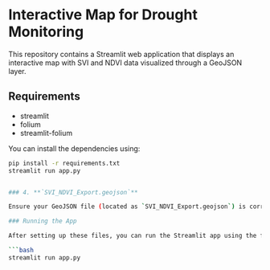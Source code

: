 # Interactive Map for Drought Monitoring

This repository contains a Streamlit web application that displays an interactive map with SVI and NDVI data visualized through a GeoJSON layer.

## Requirements

- streamlit
- folium
- streamlit-folium

You can install the dependencies using:

```bash
pip install -r requirements.txt
streamlit run app.py


### 4. **`SVI_NDVI_Export.geojson`**

Ensure your GeoJSON file (located as `SVI_NDVI_Export.geojson`) is correctly structured and placed in the project directory. This file will be used to visualize the data on the map.

### Running the App

After setting up these files, you can run the Streamlit app using the following command:

```bash
streamlit run app.py
